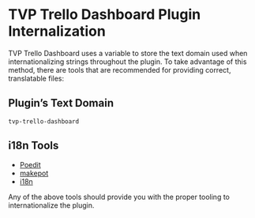 # TVP Trello Dashboard Plugin Internalization

TVP Trello Dashboard uses a variable to store the text domain used when internationalizing strings throughout the plugin. To take advantage of this method, there are tools that are recommended for providing correct, translatable files:

## Plugin’s Text Domain
`tvp-trello-dashboard`

## i18n Tools
* [Poedit](http://www.poedit.net/)
* [makepot](http://i18n.svn.wordpress.org/tools/trunk/)
* [i18n](https://github.com/grappler/i18n)

Any of the above tools should provide you with the proper tooling to internationalize the plugin.
